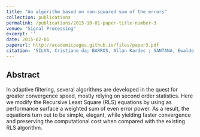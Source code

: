 ```yaml
---
title: "An algorithm based on non-squared sum of the errors"
collection: publications
permalink: /publications/2015-10-01-paper-title-number-3
venue: "Signal Processing"
excerpt: ''
date: 2015-02-01
paperurl: http://academicpages.github.io/files/paper3.pdf
citation: 'SILVA, Cristiane da; BARROS, Allan Kardec ; SANTANA, Ewaldo ; ARAÚJO, MARCOS A. F. DE ; LOPES, Marcus V. de S. ; FONSECA, JOÃO V. ; PRINCIPE, JOSE C. <b>An algorithm based on non-squared sum of the errors</b>. <i>Signal Processing (Print)</i>, v. 117, p. 188-191, 2015.'
---
```


## Abstract
In adaptive filtering, several algorithms are developed in the quest for greater convergence speed, mostly relying on second order statistics. Here we modify the Recursive Least Square (RLS) equations by using as performance surface a weighted sum of even error power. As a result, the equations turn out to be simple, elegant, while yielding faster convergence and preserving the computational cost when compared with the existing RLS algorithm.
